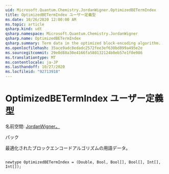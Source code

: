```yaml
---
uid: Microsoft.Quantum.Chemistry.JordanWigner.OptimizedBETermIndex
title: OptimizedBETermIndex ユーザー定義型
ms.date: 10/26/2020 12:00:00 AM
ms.topic: article
qsharp.kind: udt
qsharp.namespace: Microsoft.Quantum.Chemistry.JordanWigner
qsharp.name: OptimizedBETermIndex
qsharp.summary: Term data in the optimized block-encoding algorithm.
ms.openlocfilehash: 35ace9adc8edadc2572fee3ef630bd899a495e2e
ms.sourcegitcommit: 29e0d88a30e4166fa580132124b0eb57e1f0e986
ms.translationtype: MT
ms.contentlocale: ja-JP
ms.lasthandoff: 10/27/2020
ms.locfileid: "92713918"
---
```

# <a name="optimizedbetermindex-user-defined-type"></a>OptimizedBETermIndex ユーザー定義型

名前空間: [JordanWigner。](xref:Microsoft.Quantum.Chemistry.JordanWigner)

パック [](https://nuget.org/packages/)


最適化されたブロックエンコードアルゴリズムの用語データ。

```qsharp

newtype OptimizedBETermIndex = (Double, Bool, Bool[], Bool[], Int[], Int[]);
```

